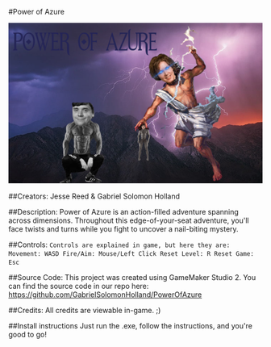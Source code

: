 #Power of Azure

![A picture depicting a mountain range covered in shadows with a purple, stormy, sky filled with lighting overhead. In the foreground, a comically buff version of Eloe is slav squatting. To his right side, Adkins is portrated as Zeus. She is holding a lighting bolt in her left hand, ready to strike, and Lor'Eloe in her right as a hostage. ](pics/cover_resized.png)

##Creators:
Jesse Reed & Gabriel Solomon Holland

##Description:
Power of Azure is an action-filled adventure spanning across dimensions. Throughout this edge-of-your-seat adventure, you'll face twists and turns while you fight to uncover a nail-biting mystery.

##Controls:
`Controls are explained in game, but here they are:
Movement: WASD
Fire/Aim: Mouse/Left Click
Reset Level: R
Reset Game: Esc`

##Source Code:
This project was created using GameMaker Studio 2. You can find the source code in our repo here: https://github.com/GabrielSolomonHolland/PowerOfAzure

##Credits:
All credits are viewable in-game. ;)

##Install instructions
Just run the .exe, follow the instructions, and you're good to go!
